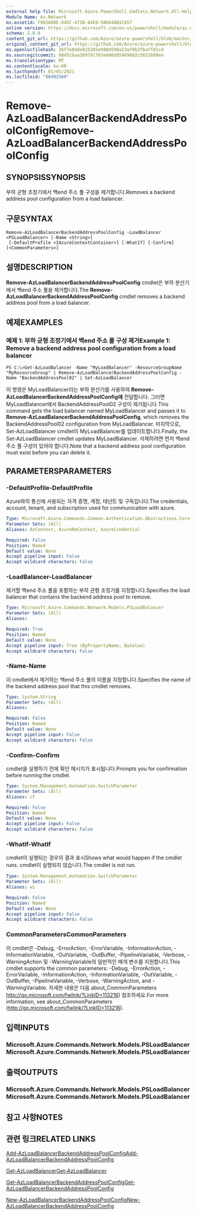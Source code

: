 ```yaml
---
external help file: Microsoft.Azure.PowerShell.Cmdlets.Network.dll-Help.xml
Module Name: Az.Network
ms.assetid: F965A9DE-645C-471B-84E8-58D648B1CA57
online version: https://docs.microsoft.com/en-us/powershell/module/az.network/remove-azloadbalancerbackendaddresspoolconfig
schema: 2.0.0
content_git_url: https://github.com/Azure/azure-powershell/blob/master/src/Network/Network/help/Remove-AzLoadBalancerBackendAddressPoolConfig.md
original_content_git_url: https://github.com/Azure/azure-powershell/blob/master/src/Network/Network/help/Remove-AzLoadBalancerBackendAddressPoolConfig.md
ms.openlocfilehash: 26f7e0dde825305e888d598a23af0b2fbaff81cd
ms.sourcegitcommit: 68451baa389791703e666d95469602c5652609ee
ms.translationtype: MT
ms.contentlocale: ko-KR
ms.lasthandoff: 01/05/2021
ms.locfileid: "98492568"
---
```

# <span data-ttu-id="ab28d-101">Remove-AzLoadBalancerBackendAddressPoolConfig</span><span class="sxs-lookup"><span data-stu-id="ab28d-101">Remove-AzLoadBalancerBackendAddressPoolConfig</span></span>

## <span data-ttu-id="ab28d-102">SYNOPSIS</span><span class="sxs-lookup"><span data-stu-id="ab28d-102">SYNOPSIS</span></span>
<span data-ttu-id="ab28d-103">부하 균형 조정기에서 백end 주소 풀 구성을 제거합니다.</span><span class="sxs-lookup"><span data-stu-id="ab28d-103">Removes a backend address pool configuration from a load balancer.</span></span>

## <span data-ttu-id="ab28d-104">구문</span><span class="sxs-lookup"><span data-stu-id="ab28d-104">SYNTAX</span></span>

```
Remove-AzLoadBalancerBackendAddressPoolConfig -LoadBalancer <PSLoadBalancer> [-Name <String>]
 [-DefaultProfile <IAzureContextContainer>] [-WhatIf] [-Confirm] [<CommonParameters>]
```

## <span data-ttu-id="ab28d-105">설명</span><span class="sxs-lookup"><span data-stu-id="ab28d-105">DESCRIPTION</span></span>
<span data-ttu-id="ab28d-106">**Remove-AzLoadBalancerBackendAddressPoolConfig** cmdlet은 부하 분산기에서 백end 주소 풀을 제거합니다.</span><span class="sxs-lookup"><span data-stu-id="ab28d-106">The **Remove-AzLoadBalancerBackendAddressPoolConfig** cmdlet removes a backend address pool from a load balancer.</span></span>

## <span data-ttu-id="ab28d-107">예제</span><span class="sxs-lookup"><span data-stu-id="ab28d-107">EXAMPLES</span></span>

### <span data-ttu-id="ab28d-108">예제 1: 부하 균형 조정기에서 백end 주소 풀 구성 제거</span><span class="sxs-lookup"><span data-stu-id="ab28d-108">Example 1: Remove a backend address pool configuration from a load balancer</span></span>
```
PS C:\>Get-AzLoadBalancer -Name "MyLoadBalancer" -ResourceGroupName "MyResourceGroup" | Remove-AzLoadBalancerBackendAddressPoolConfig -Name "BackendAddressPool02" | Set-AzLoadBalancer
```

<span data-ttu-id="ab28d-109">이 명령은 MyLoadBalancer라는 부하 분산기를 사용하여 **Remove-AzLoadBalancerBackendAddressPoolConfig에** 전달합니다. 그러면 MyLoadBalancer에서 BackendAddressPool02 구성이 제거됩니다.</span><span class="sxs-lookup"><span data-stu-id="ab28d-109">This command gets the load balancer named MyLoadBalancer and passes it to **Remove-AzLoadBalancerBackendAddressPoolConfig**, which removes the BackendAddressPool02 configuration from MyLoadBalancer.</span></span>
<span data-ttu-id="ab28d-110">마지막으로, Set-AzLoadBalancer cmdlet이 MyLoadBalancer를 업데이트합니다.</span><span class="sxs-lookup"><span data-stu-id="ab28d-110">Finally, the Set-AzLoadBalancer cmdlet updates MyLoadBalancer.</span></span>
<span data-ttu-id="ab28d-111">삭제하려면 먼저 백end 주소 풀 구성이 있어야 합니다.</span><span class="sxs-lookup"><span data-stu-id="ab28d-111">Note that a backend address pool configuration must exist before you can delete it.</span></span>

## <span data-ttu-id="ab28d-112">PARAMETERS</span><span class="sxs-lookup"><span data-stu-id="ab28d-112">PARAMETERS</span></span>

### <span data-ttu-id="ab28d-113">-DefaultProfile</span><span class="sxs-lookup"><span data-stu-id="ab28d-113">-DefaultProfile</span></span>
<span data-ttu-id="ab28d-114">Azure와의 통신에 사용되는 자격 증명, 계정, 테넌트 및 구독입니다.</span><span class="sxs-lookup"><span data-stu-id="ab28d-114">The credentials, account, tenant, and subscription used for communication with azure.</span></span>

```yaml
Type: Microsoft.Azure.Commands.Common.Authentication.Abstractions.Core.IAzureContextContainer
Parameter Sets: (All)
Aliases: AzContext, AzureRmContext, AzureCredential

Required: False
Position: Named
Default value: None
Accept pipeline input: False
Accept wildcard characters: False
```

### <span data-ttu-id="ab28d-115">-LoadBalancer</span><span class="sxs-lookup"><span data-stu-id="ab28d-115">-LoadBalancer</span></span>
<span data-ttu-id="ab28d-116">제거할 백end 주소 풀을 포함하는 부하 균형 조정기를 지정합니다.</span><span class="sxs-lookup"><span data-stu-id="ab28d-116">Specifies the load balancer that contains the backend address pool to remove.</span></span>

```yaml
Type: Microsoft.Azure.Commands.Network.Models.PSLoadBalancer
Parameter Sets: (All)
Aliases:

Required: True
Position: Named
Default value: None
Accept pipeline input: True (ByPropertyName, ByValue)
Accept wildcard characters: False
```

### <span data-ttu-id="ab28d-117">-Name</span><span class="sxs-lookup"><span data-stu-id="ab28d-117">-Name</span></span>
<span data-ttu-id="ab28d-118">이 cmdlet에서 제거하는 백end 주소 풀의 이름을 지정합니다.</span><span class="sxs-lookup"><span data-stu-id="ab28d-118">Specifies the name of the backend address pool that this cmdlet removes.</span></span>

```yaml
Type: System.String
Parameter Sets: (All)
Aliases:

Required: False
Position: Named
Default value: None
Accept pipeline input: False
Accept wildcard characters: False
```

### <span data-ttu-id="ab28d-119">-Confirm</span><span class="sxs-lookup"><span data-stu-id="ab28d-119">-Confirm</span></span>
<span data-ttu-id="ab28d-120">cmdlet을 실행하기 전에 확인 메시지가 표시됩니다.</span><span class="sxs-lookup"><span data-stu-id="ab28d-120">Prompts you for confirmation before running the cmdlet.</span></span>

```yaml
Type: System.Management.Automation.SwitchParameter
Parameter Sets: (All)
Aliases: cf

Required: False
Position: Named
Default value: None
Accept pipeline input: False
Accept wildcard characters: False
```

### <span data-ttu-id="ab28d-121">-WhatIf</span><span class="sxs-lookup"><span data-stu-id="ab28d-121">-WhatIf</span></span>
<span data-ttu-id="ab28d-122">cmdlet이 실행되는 경우의 결과 표시</span><span class="sxs-lookup"><span data-stu-id="ab28d-122">Shows what would happen if the cmdlet runs.</span></span> <span data-ttu-id="ab28d-123">cmdlet이 실행되지 않습니다.</span><span class="sxs-lookup"><span data-stu-id="ab28d-123">The cmdlet is not run.</span></span>

```yaml
Type: System.Management.Automation.SwitchParameter
Parameter Sets: (All)
Aliases: wi

Required: False
Position: Named
Default value: None
Accept pipeline input: False
Accept wildcard characters: False
```

### <span data-ttu-id="ab28d-124">CommonParameters</span><span class="sxs-lookup"><span data-stu-id="ab28d-124">CommonParameters</span></span>
<span data-ttu-id="ab28d-125">이 cmdlet은 -Debug, -ErrorAction, -ErrorVariable, -InformationAction, -InformationVariable, -OutVariable, -OutBuffer, -PipelineVariable, -Verbose, -WarningAction 및 -WarningVariable의 일반적인 매개 변수를 지원합니다.</span><span class="sxs-lookup"><span data-stu-id="ab28d-125">This cmdlet supports the common parameters: -Debug, -ErrorAction, -ErrorVariable, -InformationAction, -InformationVariable, -OutVariable, -OutBuffer, -PipelineVariable, -Verbose, -WarningAction, and -WarningVariable.</span></span> <span data-ttu-id="ab28d-126">자세한 내용은 다음 about_CommonParameters http://go.microsoft.com/fwlink/?LinkID=113216) 참조하세요.</span><span class="sxs-lookup"><span data-stu-id="ab28d-126">For more information, see about_CommonParameters (http://go.microsoft.com/fwlink/?LinkID=113216).</span></span>

## <span data-ttu-id="ab28d-127">입력</span><span class="sxs-lookup"><span data-stu-id="ab28d-127">INPUTS</span></span>

### <span data-ttu-id="ab28d-128">Microsoft.Azure.Commands.Network.Models.PSLoadBalancer</span><span class="sxs-lookup"><span data-stu-id="ab28d-128">Microsoft.Azure.Commands.Network.Models.PSLoadBalancer</span></span>

## <span data-ttu-id="ab28d-129">출력</span><span class="sxs-lookup"><span data-stu-id="ab28d-129">OUTPUTS</span></span>

### <span data-ttu-id="ab28d-130">Microsoft.Azure.Commands.Network.Models.PSLoadBalancer</span><span class="sxs-lookup"><span data-stu-id="ab28d-130">Microsoft.Azure.Commands.Network.Models.PSLoadBalancer</span></span>

## <span data-ttu-id="ab28d-131">참고 사항</span><span class="sxs-lookup"><span data-stu-id="ab28d-131">NOTES</span></span>

## <span data-ttu-id="ab28d-132">관련 링크</span><span class="sxs-lookup"><span data-stu-id="ab28d-132">RELATED LINKS</span></span>

[<span data-ttu-id="ab28d-133">Add-AzLoadBalancerBackendAddressPoolConfig</span><span class="sxs-lookup"><span data-stu-id="ab28d-133">Add-AzLoadBalancerBackendAddressPoolConfig</span></span>](./Add-AzLoadBalancerBackendAddressPoolConfig.md)

[<span data-ttu-id="ab28d-134">Get-AzLoadBalancer</span><span class="sxs-lookup"><span data-stu-id="ab28d-134">Get-AzLoadBalancer</span></span>](./Get-AzLoadBalancer.md)

[<span data-ttu-id="ab28d-135">Get-AzLoadBalancerBackendAddressPoolConfig</span><span class="sxs-lookup"><span data-stu-id="ab28d-135">Get-AzLoadBalancerBackendAddressPoolConfig</span></span>](./Get-AzLoadBalancerBackendAddressPoolConfig.md)

[<span data-ttu-id="ab28d-136">New-AzLoadBalancerBackendAddressPoolConfig</span><span class="sxs-lookup"><span data-stu-id="ab28d-136">New-AzLoadBalancerBackendAddressPoolConfig</span></span>](./New-AzLoadBalancerBackendAddressPoolConfig.md)


